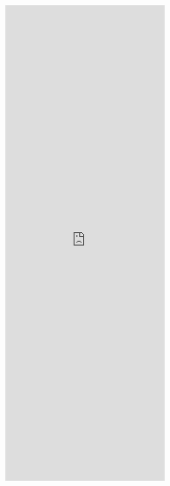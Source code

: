 <iframe 
    title='DatePicker Examples'
    src='https://fabricweb.z5.web.core.windows.net/pr-deploy-site/refs/pull/9333/merge/fabric-website-resources/dist/index.html#/examples/datepicker?docsExample=true'
    frameborder='no'
    height='1500'
    style='width: 100%;'
>